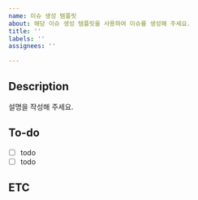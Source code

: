```yaml
---
name: 이슈 생성 템플릿
about: 해당 이슈 생성 템플릿을 사용하여 이슈를 생성해 주세요.
title: ''
labels: ''
assignees: ''

---
```


## Description
설명을 작성해 주세요.

## To-do
- [ ] todo
- [ ] todo

## ETC
